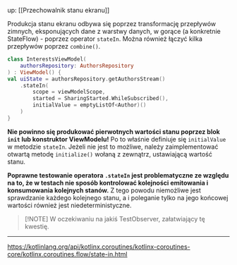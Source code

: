 up: [[Przechowalnik stanu ekranu]]

Produkcja stanu ekranu odbywa się poprzez transformację przepływów zimnych, eksponujących dane z warstwy danych, w gorące (a konkretnie StateFlow) - poprzez operator `stateIn`. Można również łączyć kilka przepływów poprzez `combine()`.

```kotlin
class InterestsViewModel(    
	authorsRepository: AuthorsRepository
) : ViewModel() {
val uiState = authorsRepository.getAuthorsStream()
	.stateIn(
		scope = viewModelScope, 
		started = SharingStarted.WhileSubscribed(), 
		initialValue = emptyListOf<Author)()
	)
}
```

**Nie powinno się produkować pierwotnych wartości stanu poprzez blok `init` lub konstruktor ViewModelu!** Po to właśnie definiuje się `initialValue` w metodzie `stateIn`. Jeżeli nie jest to możliwe, należy zaimplementować otwartą metodę `initialize()` wołaną z zewnątrz, ustawiającą wartość stanu.

**Poprawne testowanie operatora `.stateIn` jest problematyczne ze względu na to, że w testach nie sposób kontrolować kolejności emitowania i konsumowania kolejnych stanów.** Z tego powodu niemożliwe jest sprawdzanie każdego kolejnego stanu, a i poleganie tylko na jego końcowej wartości również jest niedeterministyczne.

> [!NOTE] W oczekiwaniu na jakiś TestObserver, załatwiający tę kwestię.

---
https://kotlinlang.org/api/kotlinx.coroutines/kotlinx-coroutines-core/kotlinx.coroutines.flow/state-in.html